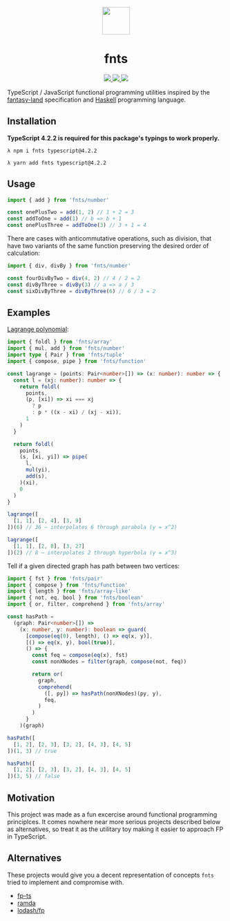 <p align="center">
  <img src="https://raw.githubusercontent.com/drizzer14/fnts/main/logo.svg" height="64" />
  <h1 align="center">fnts</h1>
</p>

<p align="center">
    <a href="https://github.com/drizzer14/fnts/blob/main/LICENSE">
      <img src="https://img.shields.io/github/license/drizzer14/fnts" />
    </a>
    <a href="https://travis-ci.com/github/drizzer14/fnts">
      <img src="https://img.shields.io/travis/com/drizzer14/fnts" />
    </a>
    <a href="https://www.npmjs.com/package/fnts">
      <img src="https://img.shields.io/npm/v/fnts" />
    </a>
</p>

TypeScript / JavaScript functional programming utilities inspired by the
[fantasy-land](https://github.com/fantasyland/fantasy-land) specification and
[Haskell](https://www.haskell.org/) programming language.

## Installation

**TypeScript 4.2.2 is required for this package's typings to work properly.**

```shell
λ npm i fnts typescript@4.2.2
```

```shell
λ yarn add fnts typescript@4.2.2
```

## Usage

```typescript
import { add } from 'fnts/number'

const onePlusTwo = add(1, 2) // 1 + 2 = 3
const addToOne = add(1) // b => b + 1
const onePlusThree = addToOne(3) // 3 + 1 = 4
```

There are cases with anticommutative operations, such as division, that have two
variants of the same function preserving the desired order of calculation:

```typescript
import { div, divBy } from 'fnts/number'

const fourDivByTwo = div(4, 2) // 4 / 2 = 2
const divByThree = divBy(3) // a => a / 3
const sixDivByThree = divByThree(6) // 6 / 3 = 2 
```

## Examples

[Lagrange polynomial](https://en.wikipedia.org/wiki/Lagrange_polynomial):

```typescript
import { foldl } from 'fnts/array'
import { mul, add } from 'fnts/number'
import type { Pair } from 'fnts/tuple'
import { compose, pipe } from 'fnts/function'

const lagrange = (points: Pair<number>[]) => (x: number): number => {
  const l = (xj: number): number => {
    return foldl(
      points,
      (p, [xi]) => xi === xj
        ? p
        : p * ((x - xi) / (xj - xi)),
      1
    )
  }

  return foldl(
    points,
    (s, [xi, yi]) => pipe(
      l,
      mul(yi),
      add(s),
    )(xi),
    0
  )
}

lagrange([
  [1, 1], [2, 4], [3, 9]
])(6) // 36 – interpolates 6 through parabola (y = x^2)

lagrange([
  [1, 1], [2, 8], [3, 27]
])(2) // 8 – interpolates 2 through hyperbola (y = x^3)
```

Tell if a given directed graph has path between two vertices:

```typescript
import { fst } from 'fnts/pair'
import { compose } from 'fnts/function'
import { length } from 'fnts/array-like'
import { not, eq, bool } from 'fnts/boolean'
import { or, filter, comprehend } from 'fnts/array'

const hasPath =
  (graph: Pair<number>[]) =>
    (x: number, y: number): boolean => guard(
      [compose(eq(0), length), () => eq(x, y)],
      [() => eq(x, y), bool(true)],
      () => {
        const feq = compose(eq(x), fst)
        const nonXNodes = filter(graph, compose(not, feq))

        return or(
          graph,
          comprehend(
            ([, py]) => hasPath(nonXNodes)(py, y),
            feq,
          )
        )
      }
    )(graph)

hasPath([
  [1, 2], [2, 3], [3, 2], [4, 3], [4, 5]
])(1, 3) // true

hasPath([
  [1, 2], [2, 3], [3, 2], [4, 3], [4, 5]
])(3, 5) // false
```

## Motivation

This project was made as a fun excercise around functional programming
principlces. It comes nowhere near more serious projects described below as
alternatives, so treat it as the utilitary toy making it easier to approach FP
in TypeScript.

## Alternatives

These projects would give you a decent representation of concepts `fnts`
tried to implement and compromise with.

- [fp-ts](https://github.com/gcanti/fp-ts)
- [ramda](https://github.com/ramda/ramda)
- [lodash/fp](https://github.com/lodash/lodash/wiki/FP-Guide)
